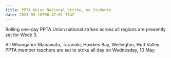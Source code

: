 ```yaml
---
title: PPTA Union National Strike, no Students
date: 2023-05-10T06:47:01.754Z
---
```

Rolling one-day PPTA Union national strikes across all regions are presently set for Week 3.  

All Whanganui-Manawatu, Taranaki, Hawkes Bay, Wellington, Hutt Valley PPTA member teachers are set to strike all day on Wednesday, 10 May.
